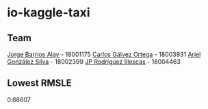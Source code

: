 # io-kaggle-taxi

## Team
[Jorge Barrios Alay](https://github.com/jBarrios26) - 18001175
[Carlos Gálvez Ortega](https://github.com/CarlosG004) - 18003931
[Ariel González Silva](https://github.com/arielg6689) - 18002399
[JP Rodríguez Illescas](https://github.com/juampa864) - 18004463

## Lowest RMSLE
0.68607
